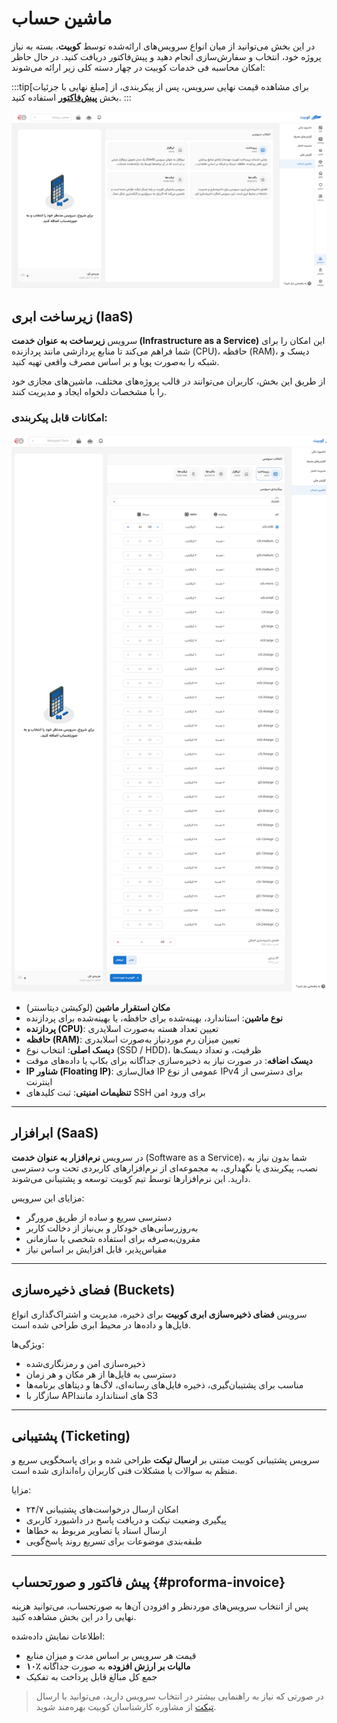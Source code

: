 # ماشین حساب

در این بخش می‌توانید از میان انواع سرویس‌های ارائه‌شده توسط **کوبیت**، بسته به نیاز پروژه خود، انتخاب و سفارش‌سازی انجام دهید و پیش‌فاکتور دریافت کنید. در حال حاظر امکان محاسبه فی خدمات کوبیت در چهار دسته کلی زیر ارائه می‌شوند:

:::tip[مبلغ نهایی با جزئیات]
برای مشاهده قیمت نهایی سرویس، پس از پیکربندی، از بخش **[پیش‌فاکتور](#proforma-invoice)** استفاده کنید.
:::

![Accounting: calculator overview](img/calculator-overview.png)

## زیرساخت ابری (IaaS)

سرویس **زیرساخت به عنوان خدمت (Infrastructure as a Service)** این امکان را برای شما فراهم می‌کند تا منابع پردازشی مانند پردازنده (CPU)، حافظه (RAM)، دیسک و شبکه را به‌صورت پویا و بر اساس مصرف واقعی تهیه کنید.

از طریق این بخش، کاربران می‌توانند در قالب پروژه‌های مختلف، ماشین‌های مجازی خود را با مشخصات دلخواه ایجاد و مدیریت کنند.

### امکانات قابل پیکربندی:

![Accounting: calculator overview](img/calculator-iaas-details.png)

- **مکان استقرار ماشین** (لوکیشن دیتاسنتر)
- **نوع ماشین**: استاندارد، بهینه‌شده برای حافظه، یا بهینه‌شده برای پردازنده
- **پردازنده (CPU)**: تعیین تعداد هسته به‌صورت اسلایدری
- **حافظه (RAM)**: تعیین میزان رم موردنیاز به‌صورت اسلایدری
- **دیسک اصلی**: انتخاب نوع (SSD / HDD)، ظرفیت، و تعداد دیسک‌ها
- **دیسک اضافه**: در صورت نیاز به ذخیره‌سازی جداگانه برای بکاپ یا داده‌های موقت
- **IP شناور (Floating IP)**: فعال‌سازی IP عمومی از نوع IPv4 برای دسترسی از اینترنت
- **تنظیمات امنیتی**: ثبت کلیدهای SSH برای ورود امن

---

## ابرافزار (SaaS)

در سرویس **نرم‌افزار به عنوان خدمت** (Software as a Service)، شما بدون نیاز به نصب، پیکربندی یا نگهداری، به مجموعه‌ای از نرم‌افزارهای کاربردی تحت وب دسترسی دارید. این نرم‌افزارها توسط تیم کوبیت توسعه و پشتیبانی می‌شوند.

مزایای این سرویس:

- دسترسی سریع و ساده از طریق مرورگر
- به‌روزرسانی‌های خودکار و بی‌نیاز از دخالت کاربر
- مقرون‌به‌صرفه برای استفاده شخصی یا سازمانی
- مقیاس‌پذیر، قابل افزایش بر اساس نیاز

---

## فضای ذخیره‌سازی (Buckets)

سرویس **فضای ذخیره‌سازی ابری کوبیت** برای ذخیره، مدیریت و اشتراک‌گذاری انواع فایل‌ها و داده‌ها در محیط ابری طراحی شده است.

ویژگی‌ها:

- ذخیره‌سازی امن و رمزنگاری‌شده
- دسترسی به فایل‌ها از هر مکان و هر زمان
- مناسب برای پشتیبان‌گیری، ذخیره فایل‌های رسانه‌ای، لاگ‌ها و دیتاهای برنامه‌ها
- سازگار با APIهای استاندارد مانند S3

---

## پشتیبانی (Ticketing)

سرویس پشتیبانی کوبیت مبتنی بر **ارسال تیکت** طراحی شده و برای پاسخگویی سریع و منظم به سوالات یا مشکلات فنی کاربران راه‌اندازی شده است.

مزایا:

- امکان ارسال درخواست‌های پشتیبانی ۲۴/۷
- پیگیری وضعیت تیکت و دریافت پاسخ در داشبورد کاربری
- ارسال اسناد یا تصاویر مربوط به خطاها
- طبقه‌بندی موضوعات برای تسریع روند پاسخ‌گویی

---

## پیش فاکتور و صورتحساب {#proforma-invoice}

پس از انتخاب سرویس‌های موردنظر و افزودن آن‌ها به صورتحساب، می‌توانید هزینه نهایی را در این بخش مشاهده کنید.

اطلاعات نمایش داده‌شده:

- قیمت هر سرویس بر اساس مدت و میزان منابع
- **۱۰٪ مالیات بر ارزش افزوده** به صورت جداگانه
- جمع کل مبالغ قابل پرداخت به تفکیک

> در صورتی که نیاز به راهنمایی بیشتر در انتخاب سرویس دارید، می‌توانید با ارسال [تیکت](../../ticketing) از مشاوره کارشناسان کوبیت بهره‌مند شوید.
